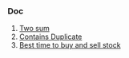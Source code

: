 ### Doc

1. [ Two sum ](https://github.com/nischalmudennavar/dsa-in-js/tree/main/Blind75/Two%20Sum%20%231)
2. [ Contains Duplicate ](https://github.com/nischalmudennavar/dsa-in-js/tree/main/Blind75/Contains%20Duplicate%20%23217)
3. [ Best time to buy and sell stock](https://github.com/nischalmudennavar/dsa-in-js/tree/main/Blind75/%23121%20Best%20time%20to%20buy%20and%20sell%20stock)
